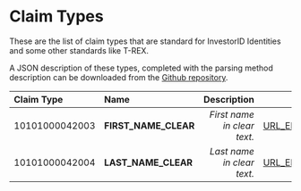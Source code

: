 # Claim Types

These are the list of claim types that are standard for InvestorID Identities and some other standards like T-REX.

A JSON description of these types, completed with the parsing method description can be downloaded from the [Github repository]().

| Claim Type     | Name                  | Description                  | Scheme                          | Data               |
| :------------- | :-------------------- | ---------------------------: | -----------------------------:  | -----------------: |
| 10101000042003 | **FIRST_NAME_CLEAR**  | _First name in clear text._  | [URL_ENCODED](claim-schemes.md) | `firstName=VALUE`  |
| 10101000042004 | **LAST_NAME_CLEAR**   | _Last name in clear text._   | [URL_ENCODED](claim-schemes.md) | `lastName=VALUE`   |
